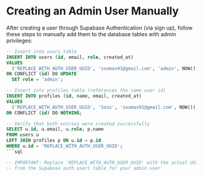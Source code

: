 
# Creating an Admin User Manually

After creating a user through Supabase Authentication (via sign up), follow these steps to manually add them to the database tables with admin privileges:

```sql
-- Insert into users table
INSERT INTO users (id, email, role, created_at)
VALUES 
  ('REPLACE_WITH_AUTH_USER_UUID', 'soumav91@gmail.com', 'admin', NOW())
ON CONFLICT (id) DO UPDATE 
  SET role = 'admin';

-- Insert into profiles table (references the same user id)
INSERT INTO profiles (id, name, email, created_at)
VALUES 
  ('REPLACE_WITH_AUTH_USER_UUID', 'Sous', 'soumav91@gmail.com', NOW())
ON CONFLICT (id) DO NOTHING;

-- Verify that both entries were created successfully
SELECT u.id, u.email, u.role, p.name
FROM users u 
LEFT JOIN profiles p ON u.id = p.id
WHERE u.id = 'REPLACE_WITH_AUTH_USER_UUID';
```sql

-- IMPORTANT: Replace 'REPLACE_WITH_AUTH_USER_UUID' with the actual UUID
-- from the Supabase auth.users table for your admin user